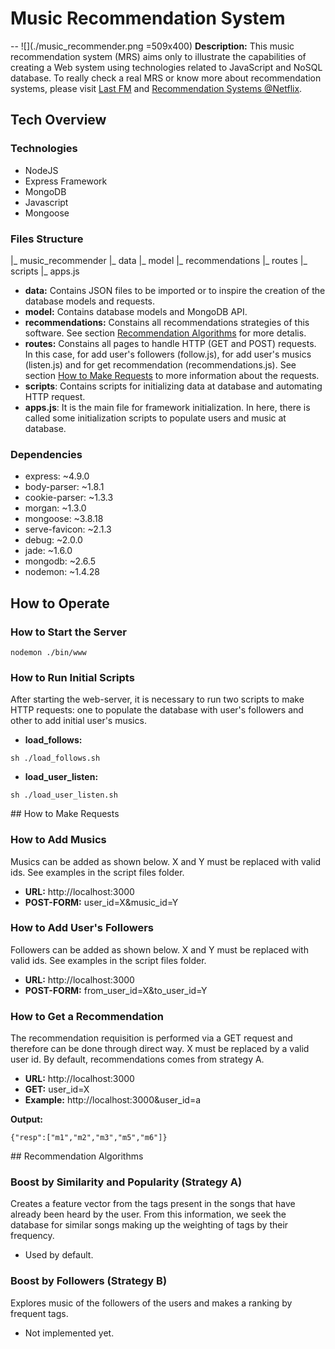 # Music Recommendation System
--
![](./music_recommender.png =509x400)
**Description:** This music recommendation system (MRS) aims only to illustrate the capabilities of creating a Web system using technologies related to JavaScript and NoSQL database. To really check a real MRS or know more about recommendation systems, please visit [Last FM](http://www.last.fm/) and [Recommendation Systems @Netflix](http://www.slideshare.net/xamat/qcon-sf-2013-machine-learning-recommender-systems-netflix-scale).

## Tech Overview
### Technologies
* NodeJS
* Express Framework
* MongoDB
* Javascript
* Mongoose

### Files Structure
|_ music_recommender
   |_ data
   |_ model
   |_ recommendations
   |_ routes
   |_ scripts
   |_ apps.js

* **data:** Contains JSON files to be imported or to inspire the creation of the database models and requests.
* **model:** Contains database models and MongoDB API.
* **recommendations:** Constains all recommendations strategies of this software. See section [Recommendation Algorithms](#recommendation_algorithms) for more detalis.
* **routes:** Constains all pages to handle HTTP (GET and POST) requests. In this case, for add user's followers (follow.js), for add user's musics (listen.js) and for get recommendation (recommendations.js). See section [How to Make Requests](#how_to_make_requests) to more information about the requests.
* **scripts**: Contains scripts for initializing data at database and automating HTTP request.
* **apps.js**: It is the main file for framework initialization. In here, there is called some initialization scripts to populate users and music at database.

### Dependencies
* express: ~4.9.0
* body-parser: ~1.8.1
* cookie-parser: ~1.3.3
* morgan: ~1.3.0
* mongoose: ~3.8.18
* serve-favicon: ~2.1.3
* debug: ~2.0.0
* jade: ~1.6.0
* mongodb: ~2.6.5
* nodemon: ~1.4.28

## How to Operate

### How to Start the Server
```
nodemon ./bin/www
```

### How to Run Initial Scripts
After starting the web-server, it is necessary to run two scripts to make HTTP requests: one to populate the database with user's followers and other to add initial user's musics.
* **load_follows:** 
```
sh ./load_follows.sh
```
* **load_user_listen:**
```
sh ./load_user_listen.sh
```

##<a name="how_to_make_requests"></a> How to Make Requests

### How to Add Musics
Musics can be added as shown below. X and Y must be replaced with valid ids. See examples in the script files folder.

* **URL:** http://localhost:3000
* **POST-FORM:** user_id=X&music_id=Y

### How to Add User's Followers
Followers can be added as shown below. X and Y must be replaced with valid ids. See examples in the script files folder.

* **URL:** http://localhost:3000
* **POST-FORM:** from_user_id=X&to_user_id=Y

### How to Get a Recommendation
The recommendation requisition  is performed via a GET request and therefore can be done through direct way. X must be replaced by a valid user id. By default, recommendations comes from strategy A.

* **URL:** http://localhost:3000
* **GET:** user_id=X
* **Example:** http://localhost:3000&user_id=a

**Output:**
```
{"resp":["m1","m2","m3","m5","m6"]}
```

##<a name="recommendation_algorithms"></a>  Recommendation Algorithms

### Boost by Similarity and Popularity (Strategy A)
Creates a feature vector from the tags present in the songs that have already been heard by the user. From this information, we seek the database for similar songs making up the weighting of tags by their frequency.

* Used by default.

### Boost by Followers (Strategy B)
Explores music of the followers of the users and makes a ranking by frequent tags.

* Not implemented yet.
